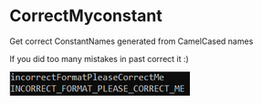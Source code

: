 # CorrectMyconstant
Get correct ConstantNames generated from CamelCased names

If you did too many mistakes in past correct it :) 

![example](https://github.com/thesmallstar/CorrectMyconstant/blob/master/example.png)
